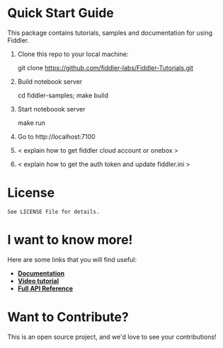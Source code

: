 <a name="quick-start-guide"></a>
# Quick Start Guide

This package contains tutorials, samples and documentation for using Fiddler.

1. Clone this repo to your local machine:

   git clone https://github.com/fiddler-labs/Fiddler-Tutorials.git

2. Build notebook server

   cd fiddler-samples; make build 

3. Start noteboook server

   make run

4. Go to http://localhost:7100

5. < explain how to get fiddler cloud account or onebox >
   
6. < explain how to get the auth token and update fiddler.ini >
   
   
   
<a name="license"></a>
# License

```
See LICENSE File for details. 
```

<a name="i-want-to-know-more"></a>
# I want to know more!

Here are some links that you will find useful:
* **[Documentation](https://fiddler.ai)**
* **[Video tutorial](https://fiddler.ai)**
* **[Full API Reference](https://fiddler.ai)**


<a name="want-to-contribute"></a>
# Want to Contribute?

This is an open source project, and we'd love to see your contributions!




   
   
